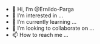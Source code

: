 - 👋 Hi, I’m @Ernildo-Parga
- 👀 I’m interested in ...
- 🌱 I’m currently learning ...
- 💞️ I’m looking to collaborate on ...
- 📫 How to reach me ...

<!---
Ernildo-Parga/Ernildo-Parga is a ✨ special ✨ repository because its `README.md` (this file) appears on your GitHub profile.
You can click the Preview link to take a look at your changes.
--->
